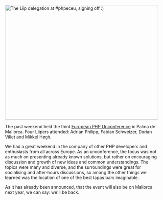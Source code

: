<img src="https://farm3.staticflickr.com/2939/14190237286_9c2f63ff99.jpg" width="500" height="375" alt="The Liip delegation at #phpeceu, signing off :)">

The past weekend held the third [European PHP Unconference](http://www.phpuceu.org/) in Palma de Mallorca.
Four Liipers attended: Adrian Philipp, Fabian Schweizer, Dorian Villet and Mikkel Høgh.

We had a great weekend in the company of other PHP developers and enthusiasts from all across Europe. As an unconference, the focus was not as much on presenting already known solutions, but rather on encouraging discussion and growth of new ideas and common understandings. The topics were many and diverse, and the surroundings were great for socialising and after-hours discussions, so among the other things we learned was the location of one of the best tapas bars imaginable.

As it has already been announced, that the event will also be on Mallorca next year, we can say: we'll be back.

